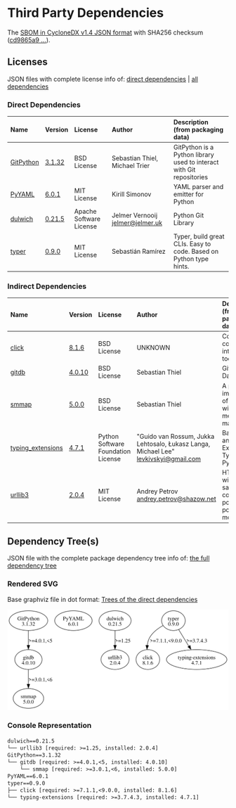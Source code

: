 # Third Party Dependencies

<!--[[[fill sbom_sha256()]]]-->
The [SBOM in CycloneDX v1.4 JSON format](https://git.sr.ht/~sthagen/putki/blob/default/sbom/cdx.json) with SHA256 checksum ([cd9865a9 ...](https://git.sr.ht/~sthagen/putki/blob/default/sbom/cdx.json.sha256 "sha256:cd9865a9cc0177d4f02f3659bfc14d0c186f7205d047ae489cc53de2d411b6b1")).
<!--[[[end]]] (checksum: 4c1031b6c3bf131eae2f14e1968bc2c9)-->
## Licenses 

JSON files with complete license info of: [direct dependencies](direct-dependency-licenses.json) | [all dependencies](all-dependency-licenses.json)

### Direct Dependencies

<!--[[[fill direct_dependencies_table()]]]-->
| Name                                                           | Version                                              | License                 | Author                             | Description (from packaging data)                                    |
|:---------------------------------------------------------------|:-----------------------------------------------------|:------------------------|:-----------------------------------|:---------------------------------------------------------------------|
| [GitPython](https://github.com/gitpython-developers/GitPython) | [3.1.32](https://pypi.org/project/GitPython/3.1.32/) | BSD License             | Sebastian Thiel, Michael Trier     | GitPython is a Python library used to interact with Git repositories |
| [PyYAML](https://pyyaml.org/)                                  | [6.0.1](https://pypi.org/project/PyYAML/6.0.1/)      | MIT License             | Kirill Simonov                     | YAML parser and emitter for Python                                   |
| [dulwich](https://www.dulwich.io/)                             | [0.21.5](https://pypi.org/project/dulwich/0.21.5/)   | Apache Software License | Jelmer Vernooij <jelmer@jelmer.uk> | Python Git Library                                                   |
| [typer](https://github.com/tiangolo/typer)                     | [0.9.0](https://pypi.org/project/typer/0.9.0/)       | MIT License             | Sebastián Ramírez                  | Typer, build great CLIs. Easy to code. Based on Python type hints.   |
<!--[[[end]]] (checksum: 1da1ea69b1a612406b7130e60dbff30e)-->

### Indirect Dependencies

<!--[[[fill indirect_dependencies_table()]]]-->
| Name                                                                | Version                                                    | License                            | Author                                                                                | Description (from packaging data)                                      |
|:--------------------------------------------------------------------|:-----------------------------------------------------------|:-----------------------------------|:--------------------------------------------------------------------------------------|:-----------------------------------------------------------------------|
| [click](https://palletsprojects.com/p/click/)                       | [8.1.6](https://pypi.org/project/click/8.1.6/)             | BSD License                        | UNKNOWN                                                                               | Composable command line interface toolkit                              |
| [gitdb](https://github.com/gitpython-developers/gitdb)              | [4.0.10](https://pypi.org/project/gitdb/4.0.10/)           | BSD License                        | Sebastian Thiel                                                                       | Git Object Database                                                    |
| [smmap](https://github.com/gitpython-developers/smmap)              | [5.0.0](https://pypi.org/project/smmap/5.0.0/)             | BSD License                        | Sebastian Thiel                                                                       | A pure Python implementation of a sliding window memory map manager    |
| [typing_extensions](https://github.com/python/typing_extensions)    | [4.7.1](https://pypi.org/project/typing_extensions/4.7.1/) | Python Software Foundation License | "Guido van Rossum, Jukka Lehtosalo, Łukasz Langa, Michael Lee" <levkivskyi@gmail.com> | Backported and Experimental Type Hints for Python 3.7+                 |
| [urllib3](https://github.com/urllib3/urllib3/blob/main/CHANGES.rst) | [2.0.4](https://pypi.org/project/urllib3/2.0.4/)           | MIT License                        | Andrey Petrov <andrey.petrov@shazow.net>                                              | HTTP library with thread-safe connection pooling, file post, and more. |
<!--[[[end]]] (checksum: 9930fd2c09995c9a59d48b66ad984607)-->

## Dependency Tree(s)

JSON file with the complete package dependency tree info of: [the full dependency tree](package-dependency-tree.json)

### Rendered SVG

Base graphviz file in dot format: [Trees of the direct dependencies](package-dependency-tree.dot.txt)

<img src="./package-dependency-tree.svg" alt="Trees of the direct dependencies" title="Trees of the direct dependencies"/>

### Console Representation

<!--[[[fill dependency_tree_console_text()]]]-->
````console
dulwich==0.21.5
└── urllib3 [required: >=1.25, installed: 2.0.4]
GitPython==3.1.32
└── gitdb [required: >=4.0.1,<5, installed: 4.0.10]
    └── smmap [required: >=3.0.1,<6, installed: 5.0.0]
PyYAML==6.0.1
typer==0.9.0
├── click [required: >=7.1.1,<9.0.0, installed: 8.1.6]
└── typing-extensions [required: >=3.7.4.3, installed: 4.7.1]
````
<!--[[[end]]] (checksum: 16ecb075ed87a8a0366b8f1531808758)-->

